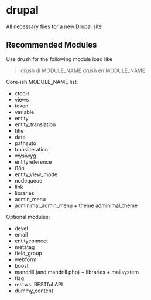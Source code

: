 drupal
======

All necessary files for a new Drupal site

Recommended Modules
-------------------
Use drush for the following module load like
> drush dl MODULE_NAME
> drush en MODULE_NAME

Core-ish MODULE_NAME list:
- ctools
- views
- token
- variable
- entity
- entity_translation
- title
- date
- pathauto
- transliteration
- wysiwyg
- entityreference
- i18n
- entity_view_mode
- nodequeue
- link
- libraries
- admin_menu
- adminimal_admin_menu + theme adminimal_theme

Optional modules:
- devel
- email
- entityconnect
- metatag
- field_group
- webform
- boost
- mandrill (and mandrill.php) + libraries + mailsystem
- flag
- restws: RESTful API
- dummy_content